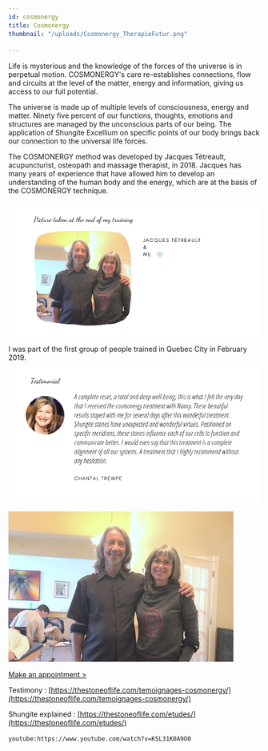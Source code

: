 ```yaml
---
id: cosmonergy
title: Cosmonergy
thumbnail: "/uploads/Cosmonergy_TherapieFutur.png"

---
```

Life is mysterious and the knowledge of the forces of the universe is in perpetual motion. COSMONERGY's care re-establishes connections, flow and circuits at the level of the matter, energy and information, giving us access to our full potential.

The universe is made up of multiple levels of consciousness, energy and matter. Ninety five percent of our functions, thoughts, emotions and structures are managed by the unconscious parts of our being. The application of Shungite Excellium on specific points of our body brings back our connection to the universal life forces.

The COSMONERGY method was developed by Jacques Tétreault, acupuncturist, osteopath and massage therapist, in 2018. Jacques has many years of experience that have allowed him to develop an understanding of the human body and the energy, which are at the basis of the COSMONERGY technique.

![](/uploads/jacques-engl.png)

I was part of the first group of people trained in Quebec City in February 2019.

![](/uploads/temoignage-chantal-engl.png)

![Jacques Tetreault](/uploads/jacques-tetrault.jpg)

[Make an appointment >](https://www.gorendezvous.com/homepage/111690)

Testimony : [https://thestoneoflife.com/temoignages-cosmonergy/](https://thestoneoflife.com/temoignages-cosmonergy/)

Shungite explained : [https://thestoneoflife.com/etudes/](https://thestoneoflife.com/etudes/)

`youtube:https://www.youtube.com/watch?v=KSL31K0A9O0`